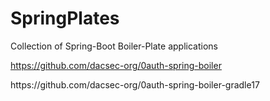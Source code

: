 # SpringPlates
Collection of Spring-Boot Boiler-Plate applications

https://github.com/dacsec-org/0auth-spring-boiler
<p>
https://github.com/dacsec-org/0auth-spring-boiler-gradle17
